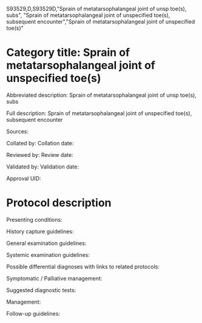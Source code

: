S93529,D,S93529D,"Sprain of metatarsophalangeal joint of unsp toe(s), subs", "Sprain of metatarsophalangeal joint of unspecified toe(s), subsequent encounter","Sprain of metatarsophalangeal joint of unspecified toe(s)"
# Category title: Sprain of metatarsophalangeal joint of unspecified toe(s)

Abbreviated description: Sprain of metatarsophalangeal joint of unsp toe(s), subs

Full description: Sprain of metatarsophalangeal joint of unspecified toe(s), subsequent encounter

Sources:

Collated by:
Collation date:

Reviewed by:
Review date:

Validated by:
Validation date:

Approval UID:

# Protocol description

Presenting conditions:

History capture guidelines:

General examination guidelines:

Systemic examination guidelines:

Possible differential diagnoses with links to related protocols:

Symptomatic / Palliative management:

Suggested diagnostic tests:

Management:

Follow-up guidelines:
